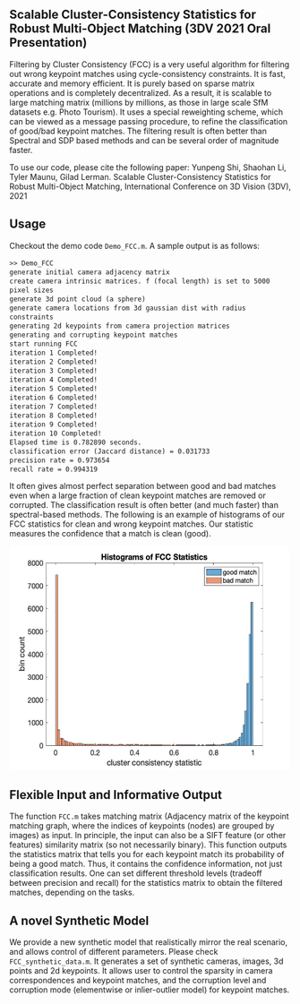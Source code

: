 ## Scalable Cluster-Consistency Statistics for Robust Multi-Object Matching (3DV 2021 Oral Presentation)

Filtering by Cluster Consistency (FCC) is a very useful algorithm for filtering out wrong keypoint matches using cycle-consistency constraints. It is fast, accurate and memory efficient. It is purely based on sparse matrix operations and is completely decentralized. As a result, it is scalable to large matching matrix (millions by millions, as those in large scale SfM datasets e.g. Photo Tourism). It uses a special reweighting scheme, which can be viewed as a message passing procedure, to refine the classification of good/bad keypoint matches. The filtering result is often better than Spectral and SDP based methods and can be several order of magnitude faster.

To use our code, please cite the following paper:
Yunpeng Shi, Shaohan Li, Tyler Maunu, Gilad Lerman. Scalable Cluster-Consistency Statistics for Robust Multi-Object Matching, International Conference on 3D Vision (3DV), 2021

## Usage

Checkout the demo code ``Demo_FCC.m``. A sample output is as follows:

```
>> Demo_FCC
generate initial camera adjacency matrix
create camera intrinsic matrices. f (focal length) is set to 5000 pixel sizes
generate 3d point cloud (a sphere)
generate camera locations from 3d gaussian dist with radius constraints
generating 2d keypoints from camera projection matrices
generating and corrupting keypoint matches
start running FCC
iteration 1 Completed!
iteration 2 Completed!
iteration 3 Completed!
iteration 4 Completed!
iteration 5 Completed!
iteration 6 Completed!
iteration 7 Completed!
iteration 8 Completed!
iteration 9 Completed!
iteration 10 Completed!
Elapsed time is 0.782890 seconds.
classification error (Jaccard distance) = 0.031733
precision rate = 0.973654
recall rate = 0.994319
```
It often gives almost perfect separation between good and bad matches even when a large fraction of clean keypoint matches are removed or corrupted. The classification result is often better (and much faster) than spectral-based methods. The following is an example of histograms of our FCC statistics for clean and wrong keypoint matches. Our statistic measures the confidence that a match is clean (good).

<img src="https://github.com/yunpeng-shi/FCC/blob/main/hist.jpg" width="500" height="400">


## Flexible Input and Informative Output

The function ``FCC.m`` takes matching matrix (Adjacency matrix of the keypoint matching graph, where the indices of keypoints (nodes) are grouped by images) as input. In principle, the input can also be a SIFT feature (or other features) similarity matrix (so not necessarily binary). This function outputs the statistics matrix that tells you for each keypoint match its probability of being a good match. Thus, it contains the confidence information, not just classification results. One can set different threshold levels (tradeoff between precision and recall) for the statistics matrix to obtain the filtered matches, depending on the tasks. 

## A novel Synthetic Model

We provide a new synthetic model that realistically mirror the real scenario, and allows control of different parameters. Please check ``FCC_synthetic_data.m``. It generates a set of synthetic cameras, images, 3d points and 2d keypoints. It allows user to control the sparsity in camera correspondences and keypoint matches, and the corruption level and corruption mode (elementwise or inlier-outlier model) for keypoint matches.

